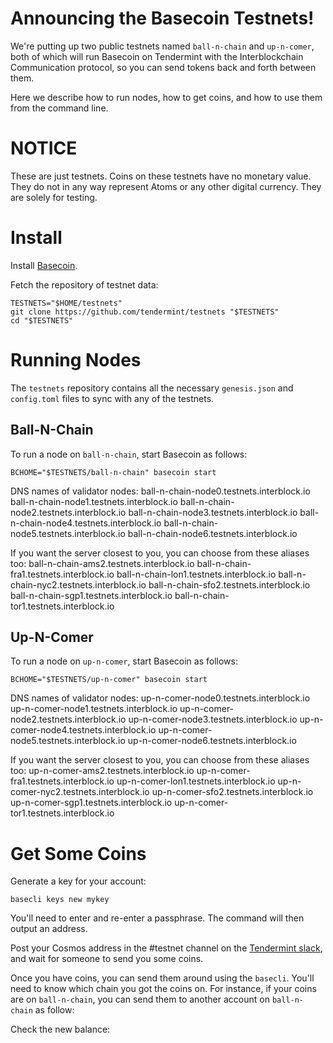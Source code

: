 # Announcing the Basecoin Testnets!

We're putting up two public testnets named `ball-n-chain` and `up-n-comer`,
both of which will run Basecoin on Tendermint with the Interblockchain Communication protocol,
so you can send tokens back and forth between them.

Here we describe how to run nodes, how to get coins, and how to use them from the command line.

# NOTICE

These are just testnets. Coins on these testnets have no monetary value. 
They do not in any way represent Atoms or any other digital currency. 
They are solely for testing.

# Install

Install [Basecoin](https://tendermint.com/download).

Fetch the repository of testnet data:

```
TESTNETS="$HOME/testnets"
git clone https://github.com/tendermint/testnets "$TESTNETS"
cd "$TESTNETS"
```

# Running Nodes

The `testnets` repository contains all the necessary `genesis.json` and `config.toml` files to sync with any of the testnets.

## Ball-N-Chain

To run a node on `ball-n-chain`, start Basecoin as follows:

```
BCHOME="$TESTNETS/ball-n-chain" basecoin start 
```

DNS names of validator nodes:
ball-n-chain-node0.testnets.interblock.io
ball-n-chain-node1.testnets.interblock.io
ball-n-chain-node2.testnets.interblock.io
ball-n-chain-node3.testnets.interblock.io
ball-n-chain-node4.testnets.interblock.io
ball-n-chain-node5.testnets.interblock.io
ball-n-chain-node6.testnets.interblock.io

If you want the server closest to you, you can choose from these aliases too:
ball-n-chain-ams2.testnets.interblock.io
ball-n-chain-fra1.testnets.interblock.io
ball-n-chain-lon1.testnets.interblock.io
ball-n-chain-nyc2.testnets.interblock.io
ball-n-chain-sfo2.testnets.interblock.io
ball-n-chain-sgp1.testnets.interblock.io
ball-n-chain-tor1.testnets.interblock.io

## Up-N-Comer

To run a node on `up-n-comer`, start Basecoin as follows:

```
BCHOME="$TESTNETS/up-n-comer" basecoin start 
```

DNS names of validator nodes:
up-n-comer-node0.testnets.interblock.io
up-n-comer-node1.testnets.interblock.io
up-n-comer-node2.testnets.interblock.io
up-n-comer-node3.testnets.interblock.io
up-n-comer-node4.testnets.interblock.io
up-n-comer-node5.testnets.interblock.io
up-n-comer-node6.testnets.interblock.io

If you want the server closest to you, you can choose from these aliases too:
up-n-comer-ams2.testnets.interblock.io
up-n-comer-fra1.testnets.interblock.io
up-n-comer-lon1.testnets.interblock.io
up-n-comer-nyc2.testnets.interblock.io
up-n-comer-sfo2.testnets.interblock.io
up-n-comer-sgp1.testnets.interblock.io
up-n-comer-tor1.testnets.interblock.io

# Get Some Coins

Generate a key for your account:

```
basecli keys new mykey
```

You'll need to enter and re-enter a passphrase. The command will then output an address.

Post your Cosmos address in the #testnet channel on the [Tendermint slack](), and wait for someone to send you some coins.

Once you have coins, you can send them around using the `basecli`. You'll need to know which chain you got the coins on.
For instance, if your coins are on `ball-n-chain`, you can send them to another account on `ball-n-chain` as follow:


Check the new balance:

```

```
